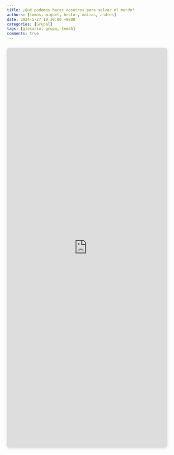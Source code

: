 ```yaml
---
title: ¿Qué podemos hacer nosotros para salvar el mundo?
authors: [tomas, miguel, hector, matias, andres]
date: 2024-5-27 10:30:00 +0800
categories: [Grupal]
tags: [glosario, grupo, tema6]
comments: true
---
```


<div style="position: relative; width: 100%; height: 0; padding-top: 250.0000%;
 padding-bottom: 0; box-shadow: 0 2px 8px 0 rgba(63,69,81,0.16); margin-top: 1.6em; margin-bottom: 0.9em; overflow: hidden;
 border-radius: 8px; will-change: transform;">
  <iframe loading="lazy" style="position: absolute; width: 100%; height: 100%; top: 0; left: 0; border: none; padding: 0;margin: 0;"
    src="https:&#x2F;&#x2F;www.canva.com&#x2F;design&#x2F;DAGF8MydQQI&#x2F;rLVAIvM-Q7g4nXZBvIDHbQ&#x2F;view?embed" allowfullscreen="allowfullscreen" allow="fullscreen">
  </iframe>
</div>
<a href="https:&#x2F;&#x2F;www.canva.com&#x2F;design&#x2F;DAGF8MydQQI&#x2F;rLVAIvM-Q7g4nXZBvIDHbQ&#x2F;view?utm_content=DAGF8MydQQI&amp;utm_campaign=designshare&amp;utm_medium=embeds&amp;utm_source=link" target="_blank" rel="noopener">
